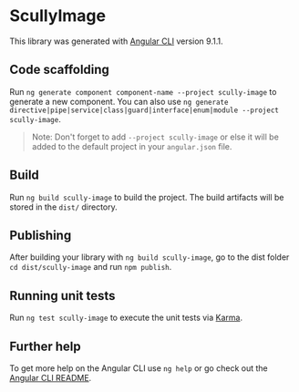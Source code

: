 # ScullyImage

This library was generated with [Angular CLI](https://github.com/angular/angular-cli) version 9.1.1.

## Code scaffolding

Run `ng generate component component-name --project scully-image` to generate a new component. You can also use `ng generate directive|pipe|service|class|guard|interface|enum|module --project scully-image`.
> Note: Don't forget to add `--project scully-image` or else it will be added to the default project in your `angular.json` file. 

## Build

Run `ng build scully-image` to build the project. The build artifacts will be stored in the `dist/` directory.

## Publishing

After building your library with `ng build scully-image`, go to the dist folder `cd dist/scully-image` and run `npm publish`.

## Running unit tests

Run `ng test scully-image` to execute the unit tests via [Karma](https://karma-runner.github.io).

## Further help

To get more help on the Angular CLI use `ng help` or go check out the [Angular CLI README](https://github.com/angular/angular-cli/blob/master/README.md).
